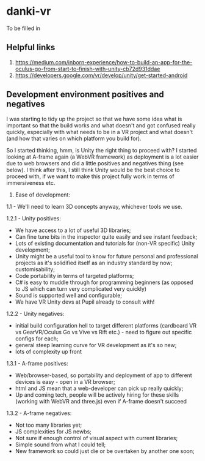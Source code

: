 # danki-vr

To be filled in

## Helpful links

1. https://medium.com/inborn-experience/how-to-build-an-app-for-the-oculus-go-from-start-to-finish-with-unity-cb72d931ddae
2. https://developers.google.com/vr/develop/unity/get-started-android

## Development environment positives and negatives

I was starting to tidy up the project so that we have some idea what is important so that the build works and what doesn't and got confused really quickly, especially with what needs to be in a VR project and what doesn't (and how that varies on which platform you build for).

So I started thinking, hmm, is Unity the right thing to proceed with? I started looking at A-frame again (a WebVR framework) as deployment is a lot easier due to web browsers and did a little positives and negatives thing (see below). I think after this, I still think Unity would be the best choice to proceed with, if we want to make this project fully work in terms of immersiveness etc.

1. Ease of development:

1.1 - We'll need to learn 3D concepts anyway, whichever tools we use.

1.2.1 -  Unity positives:

* We have access to a lot of useful 3D libraries;
* Can fine tune bits in the inspector quite easily and see instant feedback;
* Lots of existing documentation and tutorials for (non-VR specific) Unity development;
* Unity might be a useful tool to know for future personal and professional projects as it's solidified itself as an industry standard by now; customisability; 
* Code portability in terms of targeted platforms;
* C# is easy to muddle through for programming beginners (as opposed to JS which can turn very complicated very quickly)
* Sound is supported well and configurable;
* We have VR Unity devs at Pupil already to consult with!

1.2.2 - Unity negatives:

* initial build configuration hell to target different platforms (cardboard VR vs GearVR/Oculus Go vs Vive vs Rift etc.) - need to figure out specific configs for each;
* general steep learning curve for VR development as it's so new;
* lots of complexity up front

1.3.1 - A-frame positives:

* Web/browser-based, so portability and deployment of app to different devices is easy - open in a VR browser;
* html and JS mean that a web-developer can pick up really quickly; 
* Up and coming tech, people will be actively hiring for these skills (working with WebVR and three.js) even if A-frame doesn't succeed

1.3.2 - A-frame negatives:

* Not too many libraries yet;
* JS complexities for JS newbs;
* Not sure if enough control of visual aspect with current libraries;
* Simple sound from what I could tell; 
* New framework so could just die or be overtaken by another one soon;